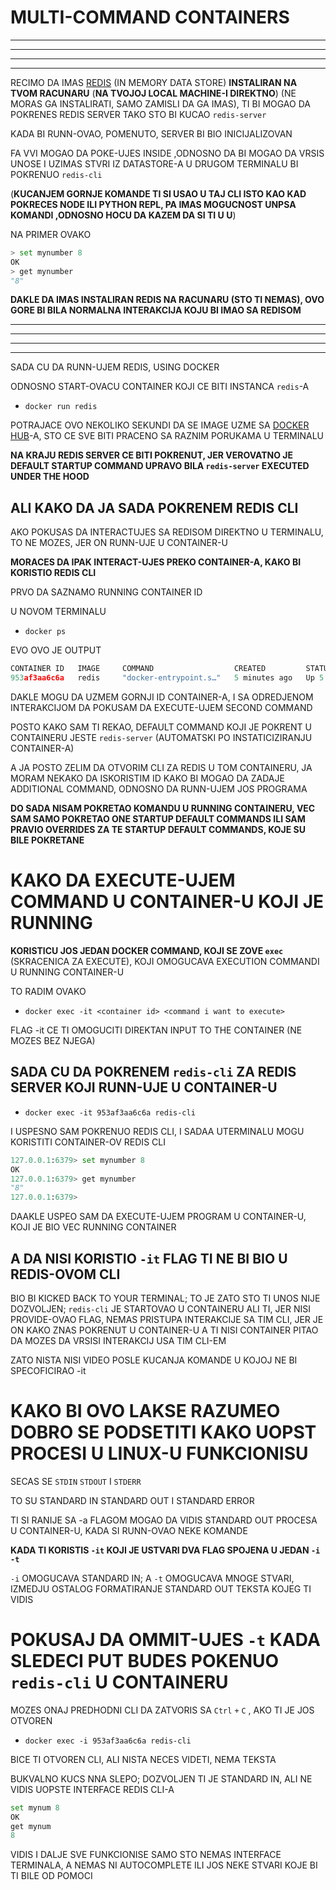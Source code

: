 # MULTI-COMMAND CONTAINERS

***
***
***
***

RECIMO DA IMAS [REDIS](https://redis.io/) (IN MEMORY DATA STORE) **INSTALIRAN NA TVOM RACUNARU** (**NA TVOJOJ LOCAL MACHINE-I DIREKTNO**) (NE MORAS GA INSTALIRATI, SAMO ZAMISLI DA GA IMAS), TI BI MOGAO DA POKRENES REDIS SERVER TAKO STO BI KUCAO `redis-server`

KADA BI RUNN-OVAO, POMENUTO, SERVER BI BIO INICIJALIZOVAN

FA VVI MOGAO DA POKE-UJES INSIDE ,ODNOSNO DA BI MOGAO  DA VRSIS UNOSE I UZIMAS STVRI IZ DATASTORE-A U DRUGOM TERMINALU BI POKRENUO `redis-cli`

(**KUCANJEM GORNJE KOMANDE TI SI USAO U TAJ CLI ISTO KAO KAD POKRECES NODE ILI PYTHON REPL, PA IMAS MOGUCNOST UNPSA KOMANDI ,ODNOSNO HOCU DA KAZEM DA SI TI U U**)

NA PRIMER OVAKO

```py
> set mynumber 8
OK
> get mynumber
"8"
```

**DAKLE DA IMAS INSTALIRAN REDIS NA RACUNARU (STO TI NEMAS), OVO GORE BI BILA NORMALNA INTERAKCIJA KOJU BI IMAO SA REDISOM**

***
***
***
***

SADA CU DA RUNN-UJEM REDIS, USING DOCKER

ODNOSNO START-OVACU CONTAINER KOJI CE BITI INSTANCA `redis`-A

- `docker run redis`

POTRAJACE OVO NEKOLIKO SEKUNDI DA SE IMAGE UZME SA [DOCKER HUB](https://hub.docker.com/_/redis/)-A, STO CE SVE BITI PRACENO SA RAZNIM PORUKAMA U TERMINALU

**NA KRAJU REDIS SERVER CE BITI POKRENUT, JER VEROVATNO JE DEFAULT STARTUP COMMAND UPRAVO BILA `redis-server` EXECUTED UNDER THE HOOD**

## ALI KAKO DA JA SADA POKRENEM REDIS CLI

AKO POKUSAS DA INTERACTUJES SA REDISOM DIREKTNO U TERMINALU, TO NE MOZES, JER ON RUNN-UJE U CONTAINER-U

**MORACES DA IPAK INTERACT-UJES PREKO CONTAINER-A, KAKO BI KORISTIO REDIS CLI**

PRVO DA SAZNAMO RUNNING CONTAINER ID

U NOVOM TERMINALU

- `docker ps`

EVO OVO JE OUTPUT

```c
CONTAINER ID   IMAGE     COMMAND                  CREATED         STATUS         PORTS      NAMES
953af3aa6c6a   redis     "docker-entrypoint.s…"   5 minutes ago   Up 5 minutes   6379/tcp   laughing_brahmagupta

```

DAKLE MOGU DA UZMEM GORNJI ID CONTAINER-A, I SA ODREDJENOM INTERAKCIJOM DA POKUSAM DA EXECUTE-UJEM SECOND COMMAND

POSTO KAKO SAM TI REKAO, DEFAULT COMMAND KOJI JE POKRENT U CONTAINERU JESTE `redis-server` (AUTOMATSKI PO INSTATICIZIRANJU CONTAINER-A)

A JA POSTO ZELIM DA OTVORIM CLI ZA REDIS U TOM CONTAINERU, JA MORAM NEKAKO DA ISKORISTIM ID KAKO BI MOGAO DA ZADAJE ADDITIONAL COMMAND, ODNOSNO DA RUNN-UJEM JOS PROGRAMA

**DO SADA NISAM POKRETAO KOMANDU U RUNNING CONTAINERU, VEC SAM SAMO POKRETAO ONE STARTUP DEFAULT COMMANDS ILI SAM PRAVIO OVERRIDES ZA TE STARTUP DEFAULT COMMANDS, KOJE SU BILE POKRETANE**

# KAKO DA EXECUTE-UJEM COMMAND U CONTAINER-U KOJI JE RUNNING

**KORISTICU JOS JEDAN DOCKER COMMAND, KOJI SE ZOVE `exec`** (SKRACENICA ZA EXECUTE), KOJI OMOGUCAVA EXECUTION COMMANDI U RUNNING CONTAINER-U

TO RADIM OVAKO

- `docker exec -it <container id> <command i want to execute>`

FLAG -it CE TI OMOGUCITI DIREKTAN INPUT TO THE CONTAINER (NE MOZES BEZ NJEGA)

## SADA CU DA POKRENEM `redis-cli` ZA REDIS SERVER KOJI RUNN-UJE U CONTAINER-U

- `docker exec -it 953af3aa6c6a redis-cli`

I USPESNO SAM POKRENUO REDIS CLI, I SADAA UTERMINALU MOGU KORISTITI CONTAINER-OV REDIS CLI

```py
127.0.0.1:6379> set mynumber 8
OK
127.0.0.1:6379> get mynumber
"8"
127.0.0.1:6379> 
```

DAAKLE USPEO SAM DA EXECUTE-UJEM PROGRAM U CONTAINER-U, KOJI JE BIO VEC RUNNING CONTAINER

## A DA NISI KORISTIO `-it` FLAG TI NE BI BIO U REDIS-OVOM CLI

BIO BI KICKED BACK TO YOUR TERMINAL; TO JE ZATO STO TI UNOS NIJE DOZVOLJEN; `redis-cli` JE STARTOVAO U CONTAINERU ALI TI, JER NISI PROVIDE-OVAO FLAG, NEMAS PRISTUPA INTERAKCIJE SA TIM CLI, JER JE ON KAKO ZNAS POKRENUT U CONTAINER-U A TI NISI CONTAINER PITAO DA MOZES DA VRSISI INTERAKCIJ USA TIM CLI-EM

ZATO NISTA NISI VIDEO POSLE KUCANJA KOMANDE U KOJOJ NE BI SPECOFICIRAO -it

# KAKO BI OVO LAKSE RAZUMEO DOBRO SE PODSETITI KAKO UOPST PROCESI U LINUX-U FUNKCIONISU

SECAS SE `STDIN` `STDOUT` I `STDERR`

TO SU STANDARD IN STANDARD OUT I STANDARD ERROR

TI SI RANIJE SA -a FLAGOM MOGAO DA VIDIS STANDARD OUT PROCESA U CONTAINER-U, KADA SI RUNN-OVAO NEKE KOMANDE

**KADA TI KORISTIS `-it` KOJI JE USTVARI DVA FLAG SPOJENA U JEDAN `-i` `-t`**

`-i` OMOGUCAVA STANDARD IN; A `-t` OMOGUCAVA MNOGE STVARI, IZMEDJU OSTALOG FORMATIRANJE STANDARD OUT TEKSTA KOJEG TI VIDIS


# POKUSAJ DA OMMIT-UJES `-t` KADA SLEDECI PUT BUDES POKENUO `redis-cli` U CONTAINERU

MOZES ONAJ PREDHODNI CLI DA ZATVORIS SA `Ctrl` `+` `C` , AKO TI JE JOS OTVOREN

- `docker exec -i 953af3aa6c6a redis-cli`

BICE TI OTVOREN CLI, ALI NISTA NECES VIDETI, NEMA TEKSTA

BUKVALNO KUCS NNA SLEPO; DOZVOLJEN TI JE STANDARD IN, ALI NE VIDIS UOPSTE INTERFACE REDIS CLI-A

```py
set mynum 8
OK
get mynum
8
```

VIDIS I DALJE SVE FUNKCIONISE SAMO STO NEMAS INTERFACE TERMINALA, A NEMAS NI AUTOCOMPLETE ILI JOS NEKE STVARI KOJE BI TI BILE OD POMOCI